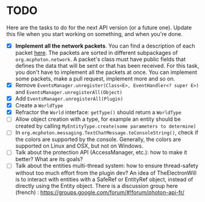 # TODO
Here are the tasks to do for the next API version (or a future one). Update this file when you start working on something,
and when you're done.
- [x] **Implement all the network packets**. You can find a description of each packet [here](http://wiki.vg/Protocol).
The packets are sorted in different subpackages of `org.mcphoton.network`. A packet's class must have public fields that defines
the data that will be sent or that has been received. For this task, you don't have to implement all the packets at once. You can
implement some packets, make a pull request, implement more and so on.
- [x] Remove `EventsManager.unregister(Class<E>, EventHandler<? super E>)` and `EventsManager.unregisterAll(Object)`
- [x] Add `EventsManager.unregisterAll(Plugin)`
- [x] Create a `WorldType`
- [x] Refractor the `World` interface: `getType()` should return a `WorldType` 
- [ ] Allow object creation with a type, for example an entity should be created by calling `MyEntityType.create(some parameters to determine)`
- [ ] In `org.mcphoton.messaging.TextChatMessage.toConsoleString()`, check if the colors are supported by the console. Generally,
the colors are supported on Linux and OSX, but not on Windows.
- [ ] Talk about the protection API (AccessManager, etc.): how to make it better? What are its goals?
- [ ] Talk about the entities multi-thread system: how to ensure thread-safety without too much effort from the plugin dev? An idea of TheElectronWill is to interact with entities with a SafeRef<Entity> or EntityRef object, instead of directly using the Entity object.
There is a discussion group here (french) : https://groups.google.com/forum/#!forum/photon-api-fr/
